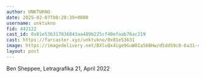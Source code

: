```yaml
---
author: UNKTUKNO
date: 2025-02-07T08:28:39+0000
username: unktukno
fid: 442122
cast_id: 0x81e536317036843aa489b225cf40efaab76ac219
cast: https://farcaster.xyz/unktukno/0x81e53631
image: https://imagedelivery.net/BXluQx4ige9GuW0Ia56BHw/d5dd59c8-6a31-4a77-62c9-48cd552b3700/original
layout: post
---
```


Ben Sheppee, Letragrafika 21, April 2022

<img src='https://imagedelivery.net/BXluQx4ige9GuW0Ia56BHw/d5dd59c8-6a31-4a77-62c9-48cd552b3700/original' alt='' referrerpolicy='no-referrer'/>
